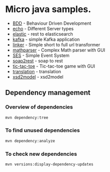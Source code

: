 # Micro java samples.

* [BDD](bdd/README.md) - Behaviour Driven Development
* [echo](echo/README.md) - Different Server types
* [elastic](elastic/README.md) - rest to elasticsearch
* [kafka](kafka/README.md) - simple Kafka application
* [linker](linker/README.md) - Simple short to full url transformer
* [mathparser](mathparser/README.md) - Complex Math parser with GUI
* [SES](ses/README.md) - Simple Event System
* [soap2rest](soap2rest/README.md) - soap to rest
* [tic-tac-toe](tic-tac-toe/README.md) - Tic-tac-toe game with GUI
* [translation](translation/README.md) - translation
* [xsd2model](xsd2model/README.md) - xsd2model

## Dependency management

### Overview of dependencies

```bash
mvn dependency:tree
```

### To find unused dependencies
```bash
mvn dependency:analyze
```

### To check new dependencies
```bash
mvn versions:display-dependency-updates
```

